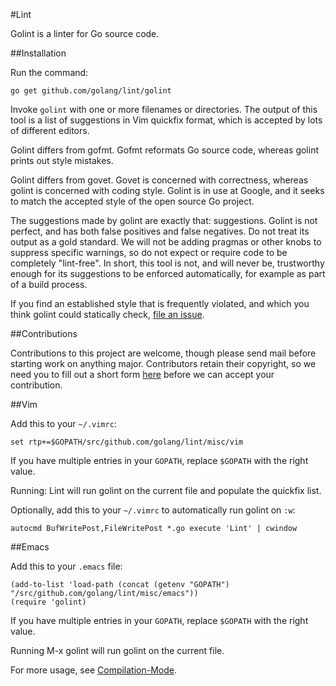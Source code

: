 #Lint

Golint is a linter for Go source code.

##Installation

Run the command:

```
go get github.com/golang/lint/golint
```

Invoke `golint` with one or more filenames or directories.
The output of this tool is a list of suggestions in Vim quickfix format,
which is accepted by lots of different editors.

Golint differs from gofmt. Gofmt reformats Go source code, whereas
golint prints out style mistakes.

Golint differs from govet. Govet is concerned with correctness, whereas
golint is concerned with coding style. Golint is in use at Google, and it
seeks to match the accepted style of the open source Go project.

The suggestions made by golint are exactly that: suggestions.
Golint is not perfect, and has both false positives and false negatives.
Do not treat its output as a gold standard. We will not be adding pragmas
or other knobs to suppress specific warnings, so do not expect or require
code to be completely "lint-free".
In short, this tool is not, and will never be, trustworthy enough for its
suggestions to be enforced automatically, for example as part of a build process.

If you find an established style that is frequently violated, and which
you think golint could statically check, [file an issue](https://github.com/golang/lint/issues).

##Contributions

Contributions to this project are welcome, though please send mail before
starting work on anything major. Contributors retain their copyright, so we
need you to fill out a short form [here](https://developers.google.com/open-source/cla/individual) before we can accept your contribution.

##Vim

Add this to your `~/.vimrc`:

```
set rtp+=$GOPATH/src/github.com/golang/lint/misc/vim
```

If you have multiple entries in your `GOPATH`, replace `$GOPATH` with the right value.

Running: Lint will run golint on the current file and populate the quickfix list.

Optionally, add this to your `~/.vimrc` to automatically run golint on `:w`:

```
autocmd BufWritePost,FileWritePost *.go execute 'Lint' | cwindow
```


##Emacs

Add this to your `.emacs` file:

```
(add-to-list 'load-path (concat (getenv "GOPATH")  "/src/github.com/golang/lint/misc/emacs"))
(require 'golint)
```

If you have multiple entries in your `GOPATH`, replace `$GOPATH` with the right value.

Running M-x golint will run golint on the current file.

For more usage, see [Compilation-Mode](http://www.gnu.org/software/emacs/manual/html_node/emacs/Compilation-Mode.html).
